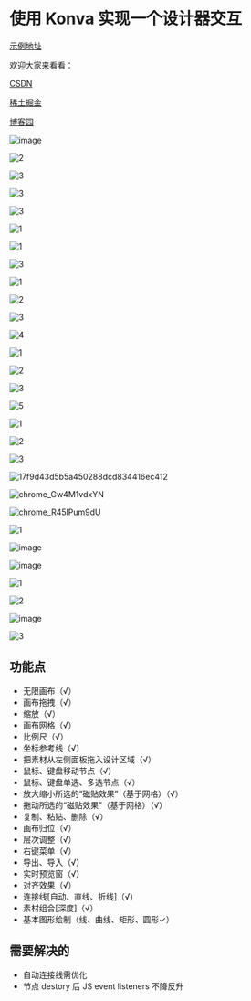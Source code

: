 # 使用 Konva 实现一个设计器交互

[示例地址](https://xachary.github.io/konva-designer-sample/)

欢迎大家来看看：

[CSDN](https://blog.csdn.net/xachary2/category_12630993.html)

[稀土掘金](https://juejin.cn/column/7353542036232585225)

[博客园](https://blog.csdn.net/xachary2/category_12630993.html)

![image](https://github.com/xachary/konva-designer-sample/assets/16830398/4a995eb9-5756-4ec4-a02d-f3a5eb21189a)

![2](https://github.com/xachary/konva-designer-sample/assets/16830398/e43cc89c-c543-4c22-a029-db867ad8502d)

![3](https://github.com/xachary/konva-designer-sample/assets/16830398/3f7f57d7-152b-4131-8cbd-5d94b553df4c)

![3](https://github.com/xachary/konva-designer-sample/assets/16830398/4b62f3fe-eb06-4860-a752-6c81b1bf79da)

![3](https://github.com/xachary/konva-designer-sample/assets/16830398/bc01aa40-7db0-4c5b-832c-b0eb4c621ab8)

![1](https://github.com/xachary/konva-designer-sample/assets/16830398/cfb91af0-a2f8-4fdf-90e9-fd742d4194d5)

![1](https://github.com/xachary/konva-designer-sample/assets/16830398/c524d9f0-c865-4ea4-a63b-4070bbec7d32)

![3](https://github.com/xachary/konva-designer-sample/assets/16830398/61c34bb4-c0ec-48e6-8b97-359465dffe4a)

![1](https://github.com/xachary/konva-designer-sample/assets/16830398/c72d4efb-cbd0-40ce-b50c-9a4ddc772be5)

![2](https://github.com/xachary/konva-designer-sample/assets/16830398/84507b25-080a-45be-a43f-789be6c4ee50)

![3](https://github.com/xachary/konva-designer-sample/assets/16830398/eee36c5a-85cc-49e2-b946-678fee4c6c40)

![4](https://github.com/xachary/konva-designer-sample/assets/16830398/a24cdc9f-2b2f-4b20-b7cc-d46e18548600)

![1](https://github.com/xachary/konva-designer-sample/assets/16830398/e93e769a-b048-4cde-8aed-a39b38eef844)

![2](https://github.com/xachary/konva-designer-sample/assets/16830398/8054f610-c109-4bfc-9e73-95ac25f6df90)

![3](https://github.com/xachary/konva-designer-sample/assets/16830398/6a679cb9-b3c9-48d5-9a48-cdd4e4fdf9ba)

![5](https://github.com/xachary/konva-designer-sample/assets/16830398/729b4054-6583-4c22-99ff-730f88a9ba68)

![1](https://github.com/xachary/konva-designer-sample/assets/16830398/ad9035d1-2899-4f9a-8502-ddeb3233075d)

![2](https://github.com/xachary/konva-designer-sample/assets/16830398/b77fd89d-8b92-45f2-802a-066839ebc502)

![3](https://github.com/xachary/konva-designer-sample/assets/16830398/f84b1926-58ea-4770-a9f3-7623cf47af99)

![17f9d43d5b5a450288dcd834416ec412](https://github.com/xachary/konva-designer-sample/assets/16830398/cc8d89b2-9e94-4b2f-a7fb-ec9b9db5aeed)

![chrome_Gw4M1vdxYN](https://github.com/xachary/konva-designer-sample/assets/16830398/a520b866-9e87-4ffb-abc6-8822366ec1cf)

![chrome_R45lPum9dU](https://github.com/xachary/konva-designer-sample/assets/16830398/d38b8e41-6628-4ec7-82b7-35af43f3abc1)

![1](https://github.com/xachary/konva-designer-sample/assets/16830398/b6bb083d-0725-4371-b5c2-b4495f0b4ada)

![image](https://github.com/xachary/konva-designer-sample/assets/16830398/d1cdb263-cb6d-470e-a271-caef34988f07)

![image](https://github.com/xachary/konva-designer-sample/assets/16830398/72733e66-b6a5-473a-9ef5-8bc4771876ed)

![1](https://github.com/xachary/konva-designer-sample/assets/16830398/2d6a67cc-f542-465b-aaca-e54aa8749553)

![2](https://github.com/xachary/konva-designer-sample/assets/16830398/afb4b039-7478-4e3e-a1f5-2f7785f007e8)

![image](https://github.com/user-attachments/assets/43370884-c94b-4b0a-a06e-af55bbd7c4ff)

![3](https://github.com/user-attachments/assets/af058ab2-1959-408a-9fa3-7f5aa99b112b)

## 功能点

- 无限画布（√）
- 画布拖拽（√）
- 缩放（√）
- 画布网格（√）
- 比例尺（√）
- 坐标参考线（√）
- 把素材从左侧面板拖入设计区域（√）
- 鼠标、键盘移动节点（√）
- 鼠标、键盘单选、多选节点（√）
- 放大缩小所选的“磁贴效果”（基于网格）（√）
- 拖动所选的“磁贴效果”（基于网格）（√）
- 复制、粘贴、删除（√）
- 画布归位（√）
- 层次调整（√）
- 右键菜单（√）
- 导出、导入（√）
- 实时预览窗（√）
- 对齐效果（√）
- 连接线[自动、直线、折线]（√）
- 素材组合[深度]（√）
- 基本图形绘制（线、曲线、矩形、圆形✓）

## 需要解决的

- 自动连接线需优化
- 节点 destory 后 JS event listeners 不降反升
